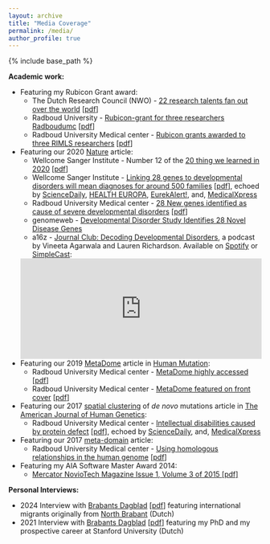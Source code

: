 ```yaml
---
layout: archive
title: "Media Coverage"
permalink: /media/
author_profile: true
---
```


{% include base_path %}

**Academic work:**
* Featuring my Rubicon Grant award: 
  * The Dutch Research Council (NWO) - [22 research talents fan out over the world](http://nwo.nl/en/news/22-starting-research-talents-fan-out-all-over-world-rubicon) [[pdf](/files/news/2022-4_NWO_Rubicon.pdf)]
  * Radboud University - [Rubicon-grant for three researchers Radboudumc](https://www.ru.nl/en/research/research-news/rubicon-grant-for-three-researchers-radboudumc) [[pdf](/files/news/2022-4_Rubicon-grant%20for%20three%20researchers%20Radboudumc%20-%20Radboud%20University.pdf)]
  * Radboud University Medical center - [Rubicon grants awarded to three RIMLS researchers](https://www.radboudumc.nl/en/news-items/2022/rubicon-grants-for-three-researchers-radboudumc) [[pdf](/files/news/2022-4_Rubicon%20grants%20awarded%20to%20three%20RIMLS%20researchers%20-%20Radboudumc.pdf)]
* Featuring our 2020 [Nature](https://doi.org/10.1038/s41586-020-2832-5) article:
  * Wellcome Sanger Institute - Number 12 of the [20 thing we learned in 2020](https://sangerinstitute.blog/2020/12/21/20-things-we-learned-in-2020/) [[pdf](/files/news/2020-12_20_Things_We_Learned_in_2020-Wellcome_Sanger_Institute_Blog.pdf)]
  * Wellcome Sanger Institute - [Linking 28 genes to developmental disorders will mean diagnoses for around 500 families](https://www.sanger.ac.uk/news_item/study-linking-28-genes-to-developmental-disorders-will-mean-diagnoses-for-around-500-families/) [[pdf](/files/news/2020-10_Sanger_Communications_Study_linking_28_genes_to_developmental_disorders.pdf)], echoed by [ScienceDaily](https://www.sciencedaily.com/releases/2020/10/201014114638.htm), [HEALTH EUROPA](https://www.healtheuropa.com/new-study-links-28-genes-to-rare-developmental-disorders/103329/), [EurekAlert!](https://www.eurekalert.org/news-releases/734836), and, [MedicalXpress](https://medicalxpress.com/news/2020-10-linking-genes-developmental-disorders-families.html)
  * Radboud University Medical center - [28 New genes identified as cause of severe developmental disorders](https://www.radboudumc.nl/en/news/2020/28-new-genes-identified-as-cause-of-severe-intellectual-disability) [[pdf](/files/news/2020-10_28%20New%20genes%20identified%20as%20cause%20of%20severe%20developmental%20disorders%20-%20Radboudumc.pdf)]
  * genomeweb - [Developmental Disorder Study Identifies 28 Novel Disease Genes](https://www.genomeweb.com/genetic-research/developmental-disorder-study-identifies-28-novel-disease-genes)
  * a16z - [Journal Club: Decoding Developmental Disorders](https://a16z.com/podcast/journal-club-decoding-developmental-disorders/), a podcast by Vineeta Agarwala and Lauren Richardson. Available on [Spotify](https://open.spotify.com/episode/5HhctgZv1JVPjiBsDzGdDq?si=m67Q1oapTniKNsn_y5nFqg) or [SimpleCast](https://raisinghealth.simplecast.com/episodes/journal-club-decoding-developmental-disorders-maYH40pB):
  <iframe height="200px" width="100%" frameborder="no" scrolling="no" seamless src="https://player.simplecast.com/caa3f22b-0266-4549-945c-66b26cd15e69?dark=false"></iframe>
* Featuring our 2019 [MetaDome](/software/metadome) article in [Human Mutation](https://doi.org/10.1002/humu.23798): 
  * Radboud University Medical center - [MetaDome highly accessed](https://www.radboudumc.nl/en/news/2020/metadome-highly-accessed) [[pdf](/files/news/2020-5_MetaDome%20Highly%20accessed%20-%20Radboudumc.pdf)]
  * Radboud University Medical center - [MetaDome featured on front cover](https://www.radboudumc.nl/en/news/2019/front-cover-human-mutation) [[pdf](/files/news/2019-8_Front%20cover%20of%20Human%20Mutation%20-%20Radboudumc.pdf)]
* Featuring our 2017 [spatial clustering](/software/spatial_clustering) of _de novo_ mutations article in [The American Journal of Human Genetics](https://doi.org/10.1016/j.ajhg.2017.08.004):
  * Radboud University Medical center - [Intellectual disabilities caused by protein defect](https://www.radboudumc.nl/en/news-items/2017/genfunctie-muteert-vaker-dan-gedacht) [[pdf](/files/news/2017-9_Intellectual%20disabilities%20caused%20by%20protein%20defect%20-%20Radboudumc.pdf)], echoed by [ScienceDaily](https://www.sciencedaily.com/releases/2017/09/170901113605.htm), and, [MedicalXpress](https://medicalxpress.com/news/2017-09-intellectual-disabilities-protein-defect.html)
* Featuring our 2017 [meta-domain](https://doi.org/10.1002/humu.23313) article: 
  * Radboud University Medical center - [Using homologous relationships in the human genome](https://www.radboudumc.nl/en/news/2017/publication-in-human-mutatio) [[pdf](/files/news/2017-9_Using%20homologous%20relationships%20of%20protein%20domains%20-%20Radboudumc.pdf)]
* Featuring my AIA Software Master Award 2014:
  * [Mercator NovioTech Magazine Issue 1, Volume 3 of 2015 [pdf]](/files/news/2015-1-Mercator-NovioTech-ENG_MSc_award.pdf)

**Personal Interviews:**
* 2024 Interview with [Brabants Dagblad](https://www.bd.nl/brabant/laurens-36-woont-en-werkt-in-amerika-we-leven-in-silicon-valley-een-goed-leven-alleen-mis-ik-wel-de-brabantse-mik~a51fbd30/) [[pdf](/files/news/2024-11-BrabantsDagblad-LaurensvandeWiel.pdf)] featuring international migrants originally from [North Brabant](https://en.wikipedia.org/wiki/North_Brabant) (Dutch)
* 2021 Interview with [Brabants Dagblad](https://www.bd.nl/oss-e-o/carriere-in-amerika-na-promotie-voor-laurens-van-de-wiel-33-uit-berghem~ae8b6bcc/) [[pdf](/files/news/2021-9-BrabantsDagblad-LaurensvandeWiel.pdf)] featuring my PhD and my prospective career at Stanford University (Dutch)
